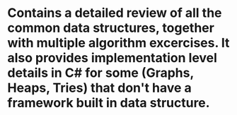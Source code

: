 # Contains a detailed review of all the common data structures, together with multiple algorithm excercises. It also provides implementation level details in C# for some (Graphs, Heaps, Tries) that don't have a framework built in data structure.
